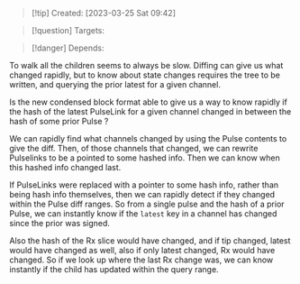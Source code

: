 
>[!tip] Created: [2023-03-25 Sat 09:42]

>[!question] Targets: 

>[!danger] Depends: 

To walk all the children seems to always be slow.
Diffing can give us what changed rapidly, but to know about state changes requires the tree to be written, and querying the prior latest for a given channel.

Is the new condensed block format able to give us a way to know rapidly if the hash of the latest PulseLink for a given channel changed in between the hash of some prior Pulse ?

We can rapidly find what channels changed by using the Pulse contents to give the diff.  Then, of those channels that changed, we can rewrite Pulselinks to be a pointed to some hashed info.  Then we can know when this hashed info changed last.

If PulseLinks were replaced with a pointer to some hash info, rather than being hash info themselves, then we can rapidly detect if they changed within the Pulse diff ranges.  So from a single pulse and the hash of a prior Pulse, we can instantly know if the `latest` key in a channel has changed since the prior was signed.

Also the hash of the Rx slice would have changed, and if tip changed, latest would have changed as well, also if only latest changed, Rx would have changed.  So if we look up where the last Rx change was, we can know instantly if the child has updated within the query range.